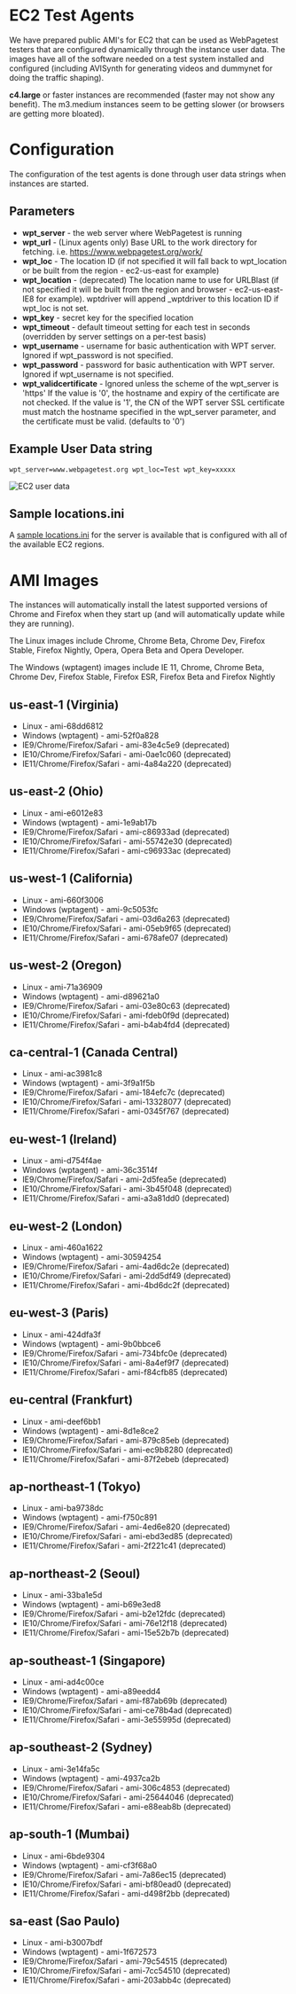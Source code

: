 # EC2 Test Agents

We have prepared public AMI's for EC2 that can be used as WebPagetest testers that are configured dynamically through the instance user data. The images have all of the software needed on a test system installed and configured (including AVISynth for generating videos and dummynet for doing the traffic shaping).

**c4.large** or faster instances are recommended (faster may not show any benefit).  The m3.medium instances seem to be getting slower (or browsers are getting more bloated).

# Configuration

The configuration of the test agents is done through user data strings when instances are started.

## Parameters

* **wpt_server** - the web server where WebPagetest is running
* **wpt_url** - (Linux agents only) Base URL to the work directory for fetching.  i.e. https://www.webpagetest.org/work/
* **wpt_loc** - The location ID (if not specified it will fall back to wpt_location or be built from the region - ec2-us-east for example)
* **wpt_location** - (deprecated) The location name to use for URLBlast (if not specified it will be built from the region and browser - ec2-us-east-IE8 for example).  wptdriver will append _wptdriver to this location ID if wpt_loc is not set.
* **wpt_key** - secret key for the specified location
* **wpt_timeout** - default timeout setting for each test in seconds (overridden by server settings on a per-test basis)
* **wpt_username** - username for basic authentication with WPT server. Ignored if wpt_password is not specified.
* **wpt_password** - password for basic authentication with WPT server. Ignored if wpt_username is not specified.
* **wpt_validcertificate** - Ignored unless the scheme of the wpt_server is 'https' If the value is '0', the hostname and expiry of the certificate are not checked. If the value is '1', the CN of the WPT server SSL certificate must match the hostname specified in the wpt_server parameter, and the certificate must be valid. (defaults to '0')

## Example User Data string
```
wpt_server=www.webpagetest.org wpt_loc=Test wpt_key=xxxxx
```

![EC2 user data](images/ec2config.png)

## Sample locations.ini

A [sample locations.ini](https://github.com/WPO-Foundation/webpagetest/blob/master/www/settings/ec2_locations.ini) for the server is available that is configured with all of the available EC2 regions.

# AMI Images

The instances will automatically install the latest supported versions of Chrome and Firefox when they start up (and will automatically update while they are running).

The Linux images include Chrome, Chrome Beta, Chrome Dev, Firefox Stable, Firefox Nightly, Opera, Opera Beta and Opera Developer.

The Windows (wptagent) images include IE 11, Chrome, Chrome Beta, Chrome Dev, Firefox Stable, Firefox ESR, Firefox Beta and Firefox Nightly

## us-east-1 (Virginia)

* Linux - ami-68dd6812
* Windows (wptagent) - ami-52f0a828
* IE9/Chrome/Firefox/Safari - ami-83e4c5e9 (deprecated)
* IE10/Chrome/Firefox/Safari - ami-0ae1c060 (deprecated)
* IE11/Chrome/Firefox/Safari - ami-4a84a220 (deprecated)

## us-east-2 (Ohio)

* Linux - ami-e6012e83
* Windows (wptagent) - ami-1e9ab17b
* IE9/Chrome/Firefox/Safari - ami-c86933ad (deprecated)
* IE10/Chrome/Firefox/Safari - ami-55742e30 (deprecated)
* IE11/Chrome/Firefox/Safari - ami-c96933ac (deprecated)

## us-west-1 (California)

* Linux - ami-660f3006
* Windows (wptagent) - ami-9c5053fc
* IE9/Chrome/Firefox/Safari - ami-03d6a263 (deprecated)
* IE10/Chrome/Firefox/Safari - ami-05eb9f65 (deprecated)
* IE11/Chrome/Firefox/Safari - ami-678afe07 (deprecated)

## us-west-2 (Oregon)

* Linux - ami-71a36909
* Windows (wptagent) - ami-d89621a0
* IE9/Chrome/Firefox/Safari - ami-03e80c63 (deprecated)
* IE10/Chrome/Firefox/Safari - ami-fdeb0f9d (deprecated)
* IE11/Chrome/Firefox/Safari - ami-b4ab4fd4 (deprecated)

## ca-central-1 (Canada Central)

* Linux - ami-ac3981c8
* Windows (wptagent) - ami-3f9a1f5b
* IE9/Chrome/Firefox/Safari - ami-184efc7c (deprecated)
* IE10/Chrome/Firefox/Safari - ami-13328077 (deprecated)
* IE11/Chrome/Firefox/Safari - ami-0345f767 (deprecated)

## eu-west-1 (Ireland)

* Linux - ami-d754f4ae
* Windows (wptagent) - ami-36c3514f
* IE9/Chrome/Firefox/Safari - ami-2d5fea5e (deprecated)
* IE10/Chrome/Firefox/Safari - ami-3b45f048 (deprecated)
* IE11/Chrome/Firefox/Safari - ami-a3a81dd0 (deprecated)

## eu-west-2 (London)

* Linux - ami-460a1622
* Windows (wptagent) - ami-30594254
* IE9/Chrome/Firefox/Safari - ami-4ad6dc2e (deprecated)
* IE10/Chrome/Firefox/Safari - ami-2dd5df49 (deprecated)
* IE11/Chrome/Firefox/Safari - ami-4bd6dc2f (deprecated)

## eu-west-3 (Paris)

* Linux - ami-424dfa3f
* Windows (wptagent) - ami-9b0bbce6
* IE9/Chrome/Firefox/Safari - ami-734bfc0e (deprecated)
* IE10/Chrome/Firefox/Safari - ami-8a4ef9f7 (deprecated)
* IE11/Chrome/Firefox/Safari - ami-f84cfb85 (deprecated)

## eu-central (Frankfurt)

* Linux - ami-deef6bb1
* Windows (wptagent) - ami-8d1e8ce2
* IE9/Chrome/Firefox/Safari - ami-879c85eb (deprecated)
* IE10/Chrome/Firefox/Safari - ami-ec9b8280 (deprecated)
* IE11/Chrome/Firefox/Safari - ami-87f2ebeb (deprecated)

## ap-northeast-1 (Tokyo)

* Linux - ami-ba9738dc
* Windows (wptagent) - ami-f750c891
* IE9/Chrome/Firefox/Safari - ami-4ed6e820 (deprecated)
* IE10/Chrome/Firefox/Safari - ami-ebd3ed85 (deprecated)
* IE11/Chrome/Firefox/Safari - ami-2f221c41 (deprecated)

## ap-northeast-2 (Seoul)

* Linux - ami-33ba1e5d
* Windows (wptagent) - ami-b69e3ed8
* IE9/Chrome/Firefox/Safari - ami-b2e12fdc (deprecated)
* IE10/Chrome/Firefox/Safari - ami-76e12f18 (deprecated)
* IE11/Chrome/Firefox/Safari - ami-15e52b7b (deprecated)

## ap-southeast-1 (Singapore)

* Linux - ami-ad4c00ce
* Windows (wptagent) - ami-a89eedd4
* IE9/Chrome/Firefox/Safari - ami-f87ab69b (deprecated)
* IE10/Chrome/Firefox/Safari - ami-ce78b4ad (deprecated)
* IE11/Chrome/Firefox/Safari - ami-3e55995d (deprecated)

## ap-southeast-2 (Sydney)

* Linux - ami-3e14fa5c
* Windows (wptagent) - ami-4937ca2b
* IE9/Chrome/Firefox/Safari - ami-306c4853 (deprecated)
* IE10/Chrome/Firefox/Safari - ami-25644046 (deprecated)
* IE11/Chrome/Firefox/Safari - ami-e88eab8b (deprecated)

## ap-south-1 (Mumbai)

* Linux - ami-6bde9304
* Windows (wptagent) - ami-cf3f68a0
* IE9/Chrome/Firefox/Safari - ami-7a86ec15 (deprecated)
* IE10/Chrome/Firefox/Safari - ami-bf80ead0 (deprecated)
* IE11/Chrome/Firefox/Safari - ami-d498f2bb (deprecated)

## sa-east (Sao Paulo)

* Linux - ami-b3007bdf
* Windows (wptagent) - ami-1f672573
* IE9/Chrome/Firefox/Safari - ami-79c54515 (deprecated)
* IE10/Chrome/Firefox/Safari - ami-7cc54510 (deprecated)
* IE11/Chrome/Firefox/Safari - ami-203abb4c (deprecated)
